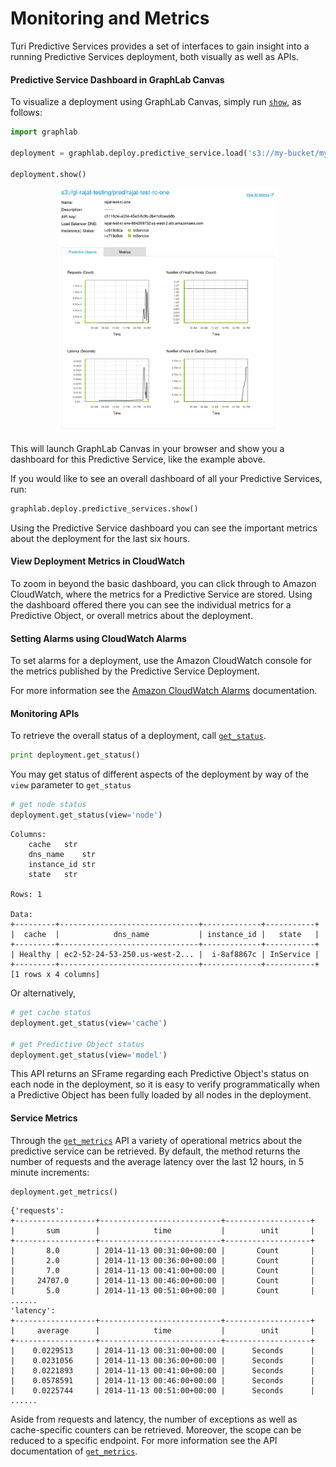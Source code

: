 <script src="../turi/js/recview.js"></script>
# Monitoring and Metrics

Turi Predictive Services provides a set of interfaces to gain insight into a running Predictive Services deployment, both visually as well as APIs.

#### Predictive Service Dashboard in GraphLab Canvas

To visualize a deployment using GraphLab Canvas, simply run [`show`](https://turi.com/products/create/docs/generated/graphlab.deploy.PredictiveService.show.html), as follows:

```python
import graphlab

deployment = graphlab.deploy.predictive_service.load('s3://my-bucket/my-service-path')

deployment.show()
```

[<img alt="Example of a Predictive Service Deployment in GraphLab Canvas" src="images/predictive-services-dashboard-glc1.1.png" style="max-width: 70%; margin-left: 15%;" />](images/predictive-services-dashboard-glc1.1.png)

This will launch GraphLab Canvas in your browser and show you a dashboard for this Predictive Service, like the example above.

If you would like to see an overall dashboard of all your Predictive Services, run:

```python
graphlab.deploy.predictive_services.show()
```

Using the Predictive Service dashboard you can see the important metrics about the deployment for the last six hours.

#### View Deployment Metrics in CloudWatch

To zoom in beyond the basic dashboard, you can click through to Amazon CloudWatch, where the metrics for a Predictive Service are stored. Using the dashboard offered there you can see the individual metrics for a Predictive Object, or overall metrics about the deployment.

#### Setting Alarms using CloudWatch Alarms

To set alarms for a deployment, use the Amazon CloudWatch console for the metrics published by the Predictive Service Deployment.

For more information see the [Amazon CloudWatch Alarms](http://docs.aws.amazon.com/AmazonCloudWatch/latest/DeveloperGuide/AlarmThatSendsEmail.html) documentation.

#### Monitoring APIs

To retrieve the overall status of a deployment, call [`get_status`](https://turi.com/products/create/docs/generated/graphlab.deploy.PredictiveService.get_status.html).

```python
print deployment.get_status()
```

You may get status of different aspects of the deployment by way of the `view` parameter to `get_status`

```python
# get node status
deployment.get_status(view='node')
```

```
Columns:
	cache	str
	dns_name	str
	instance_id	str
	state	str

Rows: 1

Data:
+---------+-------------------------------+-------------+-----------+
|  cache  |            dns_name           | instance_id |   state   |
+---------+-------------------------------+-------------+-----------+
| Healthy | ec2-52-24-53-250.us-west-2... |  i-8af8867c | InService |
+---------+-------------------------------+-------------+-----------+
[1 rows x 4 columns]
```

Or alternatively,

```python
# get cache status
deployment.get_status(view='cache')

# get Predictive Object status
deployment.get_status(view='model')
```

This API returns an SFrame regarding each Predictive Object's status on each node in the deployment, so it is easy to verify programmatically when a Predictive Object has been fully loaded by all nodes in the deployment.

#### Service Metrics

Through the [`get_metrics`](https://turi.com/products/create/docs/generated/graphlab.deploy.PredictiveService.get_metrics.html) API a variety of operational metrics about the predictive service can be retrieved. By default, the method returns the number of requests and the average latency over the last 12 hours, in 5 minute increments:

```python
deployment.get_metrics()
```

```
{'requests':
+------------------+---------------------------+-------------------+
|       sum        |            time           |        unit       |
+------------------+---------------------------+-------------------+
|       8.0        | 2014-11-13 00:31:00+00:00 |       Count       |
|       2.0        | 2014-11-13 00:36:00+00:00 |       Count       |
|       7.0        | 2014-11-13 00:41:00+00:00 |       Count       |
|     24707.0      | 2014-11-13 00:46:00+00:00 |       Count       |
|       5.0        | 2014-11-13 00:51:00+00:00 |       Count       |
......
'latency':
+------------------+---------------------------+-------------------+
|     average      |            time           |        unit       |
+------------------+---------------------------+-------------------+
|    0.0229513     | 2014-11-13 00:31:00+00:00 |      Seconds      |
|    0.0231056     | 2014-11-13 00:36:00+00:00 |      Seconds      |
|    0.0221893     | 2014-11-13 00:41:00+00:00 |      Seconds      |
|    0.0578591     | 2014-11-13 00:46:00+00:00 |      Seconds      |
|    0.0225744     | 2014-11-13 00:51:00+00:00 |      Seconds      |
......
```

Aside from requests and latency, the number of exceptions as well as cache-specific counters can be retrieved. Moreover, the scope can be reduced to a specific endpoint. For more information see the API documentation of [`get_metrics`](https://turi.com/products/create/docs/generated/graphlab.deploy.PredictiveService.get_metrics.html).
